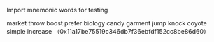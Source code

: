 
Import mnemonic words for testing

market throw boost prefer biology candy garment jump knock coyote simple increase
（0x11a17be75519c346db7f36ebfdf152cc8be86d60）